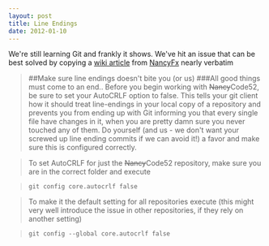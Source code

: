 ```yaml
---
layout: post
title: Line Endings
date: 2012-01-10
---
```


We're still learning Git and frankly it shows. We've hit an issue that can be best solved by copying a [wiki article](https://github.com/NancyFx/Nancy/wiki/Make-sure-line-endings-doesn%27t-bite-you-%28or-us%29) from [NancyFx](http://nancyfx.org/) nearly verbatim

>##Make sure line endings doesn't bite you (or us)
###All good things must come to an end..
> Before you begin working with <strike>Nancy</strike>Code52, be sure to set your AutoCRLF option to false. This tells your git client how it should treat line-endings in your local copy of a repository and prevents you from ending up with Git informing you that every single file have changes in it, when you are pretty damn sure you never touched any of them. Do yourself (and us - we don't want your screwed up line ending commits if we can avoid it!) a favor and make sure this is configured correctly.

> To set AutoCRLF for just the <strike>Nancy</strike>Code52 repository, make sure you are in the correct folder and execute

> `git config core.autocrlf false`

> To make it the default setting for all repositories execute (this might very well introduce the issue in other repositories, if they rely on another setting)

>`git config --global core.autocrlf false`

